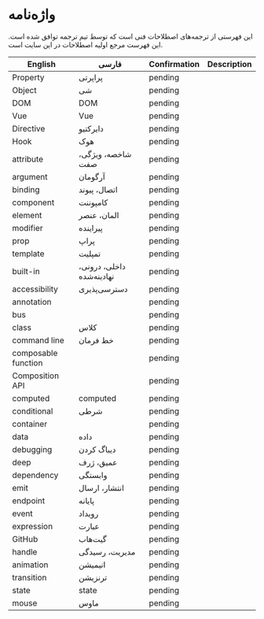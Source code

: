 
# واژه‌نامه

این فهرستی از ترجمه‌های اصطلاحات فنی است که توسط تیم ترجمه توافق شده است. این فهرست مرجع اولیه اصطلاحات در این سایت است.

| English | فارسی | Confirmation | Description |
|-|-|-|-|
| Property | پراپرتی | pending |
| Object | شی | pending |  
| DOM | DOM | pending |
| Vue | Vue | pending |
| Directive | دایرکتیو | pending |
| Hook | هوک | pending |
| attribute | شاخصه، ویژگی، صفت | pending |
| argument | آرگومان | pending |
| binding | اتصال، پیوند | pending |
| component | کامپوننت | pending |
| element | المان، عنصر | pending |
| modifier | پیراینده | pending |
| prop | پراپ | pending |
| template | تمپلیت | pending |
| built-in | داخلی، درونی، نهادینه‌شده | pending |
| accessibility | دسترسی‌پذیری | pending |
| annotation |  | pending |
| bus | | pending |
| class | کلاس | pending |
| command line | خط فرمان | pending |
| composable function | | pending |
| Composition API | | pending |
| computed | computed | pending |
| conditional | شرطی | pending |
| container |  | pending |
| data | داده | pending |
| debugging | دیباگ کردن | pending |
| deep | عمیق، ژرف | pending |
| dependency | وابستگی | pending |
| emit | انتشار، ارسال | pending |
| endpoint | پایانه | pending |
| event | رویداد | pending |
| expression | عبارت | pending |
| GitHub | گیت‌هاب | pending |
| handle | مدیریت، رسیدگی | pending |
| animation | انیمیشن | pending |
| transition | ترنزیشن ‌| pending |
| state | state | pending |
| mouse | ماوس | pending |

